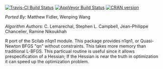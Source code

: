 [![Travis-CI Build Status](https://travis-ci.org/nlmixrdevelopment/n1qn1.svg?branch=master)](https://travis-ci.org/nlmixrdevelopment/n1qn1) 
[![AppVeyor Build Status](https://ci.appveyor.com/api/projects/status/github/nlmixrdevelopment/n1qn1?branch=master&svg=true)](https://ci.appveyor.com/project/nlmixrdevelopment/n1qn1)
[![CRAN version](http://www.r-pkg.org/badges/version/n1qn1)](https://cran.r-project.org/package=n1qn1)

*Ported By:* Matthew Fidler, Wenping Wang

*Algorithm Authors:* C. Lemarechal, Stephen L. Campbell, Jean-Philippe
Chancelier, Ramine Nikoukhah

R port of the Scilab n1qn1 module.  This package provides n1qn1, or
Quasi-Newton BFGS "qn" without constraints.  This takes more memory
than traditional L-BFGS.  This particual routine is useful since it
allows prespecification of a Hessian; If the Hessian is near the truth
in optimization it can speed up the optimization problem.
